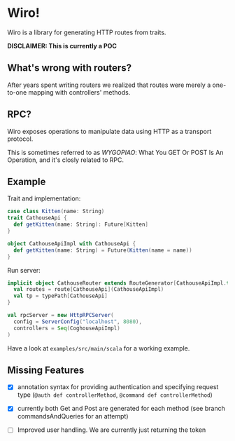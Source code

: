 # Wiro!

Wiro is a library for generating HTTP routes from traits.

**DISCLAIMER: This is currently a POC**

## What's wrong with routers?

After years spent writing routers we realized that routes were merely a one-to-one mapping with controllers' methods.

## RPC?

Wiro exposes operations to manipulate data using HTTP as a transport protocol.

This is sometimes referred to as *WYGOPIAO*: What You GET Or POST Is An Operation, and it's closly related to RPC.

## Example

Trait and implementation:

```scala
case class Kitten(name: String)
trait CathouseApi {
  def getKitten(name: String): Future[Kitten]
}

object CathouseApiImpl with CathouseApi {
  def getKitten(name: String) = Future(Kitten(name = name))
}
```

Run server:

```scala
implicit object CathouseRouter extends RouteGenerator[CathouseApiImpl.type] {
  val routes = route[CathouseApi](CathouseApiImpl)
  val tp = typePath[CathouseApi]
}

val rpcServer = new HttpRPCServer(
  config = ServerConfig("localhost", 8080),
  controllers = Seq(CoghouseApiImpl)
)
```

Have a look at `examples/src/main/scala` for a working example.

## Missing Features

- [x] annotation syntax for providing authentication and specifying request type (`@auth def controllerMethod`, `@command def controllerMethod`)
- [x] currently both Get and Post are generated for each method (see branch commandsAndQueries for an attempt)
- [ ] Improved user handling. We are currently just returning the token


